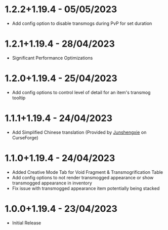 # 1.2.2+1.19.4 - 05/05/2023
- Add config option to disable transmogs during PvP for set duration

# 1.2.1+1.19.4 - 28/04/2023
- Significant Performance Optimizations

# 1.2.0+1.19.4 - 25/04/2023
- Add config options to control level of detail for an item's transmog tooltip

# 1.1.1+1.19.4 - 24/04/2023
- Add Simplified Chinese translation (Provided by [Junshengxie](https://curseforge.com/members/junshengxie/projects) on CurseForge) 

# 1.1.0+1.19.4 - 24/04/2023
- Added Creative Mode Tab for Void Fragment & Transmogrification Table
- Add config options to not render transmogged appearance or show transmogged appearance in inventory
- Fix issue with transmogged appearance item potentially being stacked

# 1.0.0+1.19.4 - 23/04/2023
- Initial Release
